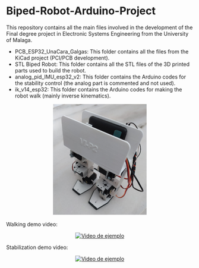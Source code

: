 # Biped-Robot-Arduino-Project
This repository contains all the main files involved in the development of the Final degree project in Electronic Systems Engineering from the University of Malaga.
- PCB_ESP32_UnaCara_Galgas: This folder contains all the files from the KiCad project (PCI/PCB development).
- STL Biped Robot: This folder contains all the STL files of the 3D printed parts used to build the robot.
- analog_pid_IMU_esp32_v2: This folder contains the Arduino codes for the stability control (the analog part is commented and not used).
- ik_v14_esp32: This folder contains the Arduino codes for making the robot walk (mainly inverse kinematics).

<p align="center">
  <img src="Foto_robot.jpg" alt="hoto of the final prototype" width="50%">
</p>

Walking demo video:

<p align="center">
  <a href="https://www.youtube.com/watch?v=WyaLR0LmY2Y">
    <img src="https://img.youtube.com/vi/WyaLR0LmY2Y/mqdefault.jpg" alt="Video de ejemplo">
  </a>
</p>


Stabilization demo video:

<p align="center">
  <a href="https://www.youtube.com/watch?v=4yBQPxzZWLo">
    <img src="https://img.youtube.com/vi/4yBQPxzZWLo/mqdefault.jpg" alt="Video de ejemplo">
  </a>
</p>

